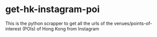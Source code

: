 # get-hk-instagram-poi
This is the python scrapper to get all the urls of the venues/points-of-interest (POIs) of Hong Kong from Instagram
